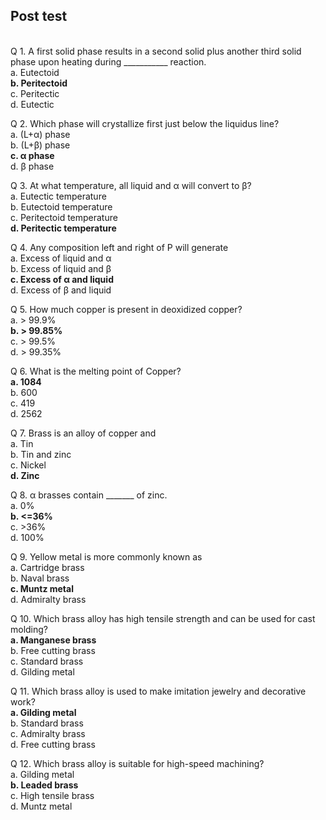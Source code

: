 ## Post test
<br>
Q 1.  A first solid phase results in a second solid plus another third solid phase upon heating during ___________ reaction.<br>
a. Eutectoid<br>
<b>b. Peritectoid</b> <br>
c. Peritectic<br>
d. Eutectic<br>

Q 2.  Which phase will crystallize first just below the liquidus line?<br>
a. (L+α) phase<br>
b. (L+β) phase<br>
<b>c. α phase</b><br>
d. β phase<br>

Q 3.  At what temperature, all liquid and α will convert to β?<br>
a. Eutectic temperature<br>
b. Eutectoid temperature<br>
c. Peritectoid temperature<br>
<b>d. Peritectic temperature</b> <br>

Q 4.  Any composition left and right of P will generate<br>
a. Excess of liquid and α<br>
b. Excess of liquid and β<br>
<b>c. Excess of α and liquid</b> <br>
d. Excess of β and liquid<br>

Q 5.  How much copper is present in deoxidized copper?<br>
a. > 99.9%<br>
<b>b. > 99.85%</b> <br>
c. > 99.5%<br>
d. > 99.35%<br>


Q 6.  What is the melting point of Copper? <br>
<b>a. 1084 </b> <br>
b. 600<br>
c. 419<br>
d. 2562<br>

Q 7.  Brass is an alloy of copper and<br>
a. Tin<br>
b. Tin and zinc<br>
c. Nickel<br>
<b>d. Zinc  </b> <br>

Q 8.  α brasses contain _______ of zinc.<br>
a. 0%<br>
<b>b. <=36%</b> <br>
c. >36%<br>
d. 100%<br>

Q 9.  Yellow metal is more commonly known as<br>
a. Cartridge brass<br>
b. Naval brass<br>
<b>c. Muntz metal</b> <br>
d. Admiralty brass<br>

Q 10.  Which brass alloy has high tensile strength and can be used for cast molding?<br>
<b>a. Manganese brass</b> <br>
b. Free cutting brass<br>
c. Standard brass<br>
d. Gilding metal<br>

Q 11.  Which brass alloy is used to make imitation jewelry and decorative work?<br>
<b>a. Gilding metal </b> <br>
b. Standard brass<br>
c. Admiralty brass<br>
d. Free cutting brass<br>

Q 12.  Which brass alloy is suitable for high-speed machining?<br>
a. Gilding metal<br>
<b>b. Leaded brass </b> <br>
c. High tensile brass<br>
d. Muntz metal<br>